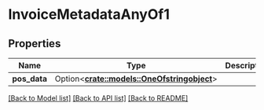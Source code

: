# InvoiceMetadataAnyOf1

## Properties

Name | Type | Description | Notes
------------ | ------------- | ------------- | -------------
**pos_data** | Option<[**crate::models::OneOfstringobject**](oneOf<string,object>.md)> |  | [optional]

[[Back to Model list]](../README.md#documentation-for-models) [[Back to API list]](../README.md#documentation-for-api-endpoints) [[Back to README]](../README.md)


